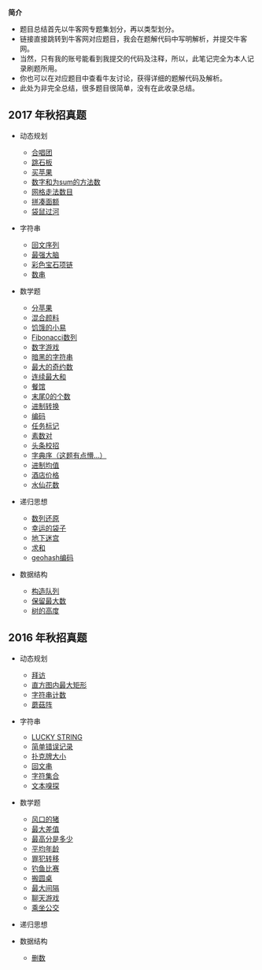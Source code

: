 **简介**
* 题目总结首先以牛客网专题集划分，再以类型划分。
* 链接直接跳转到牛客网对应题目，我会在题解代码中写明解析，并提交牛客网。
* 当然，只有我的账号能看到我提交的代码及注释，所以，此笔记完全为本人记录刷题所用。
* 你也可以在对应题目中查看牛友讨论，获得详细的题解代码及解析。
* 此处为非完全总结，很多题目很简单，没有在此收录总结。
## 2017 年秋招真题
* 动态规划
  * [合唱团](https://www.nowcoder.com/practice/661c49118ca241909add3a11c96408c8?tpId=85&tqId=29830&tPage=1&rp=1&ru=/ta/2017test&qru=/ta/2017test/question-ranking)
  * [跳石板](https://www.nowcoder.com/practice/4284c8f466814870bae7799a07d49ec8?tpId=85&tqId=29852&rp=1&ru=/ta/2017test&qru=/ta/2017test/question-ranking)
  * [买苹果](https://www.nowcoder.com/practice/61cfbb2e62104bc8aa3da5d44d38a6ef?tpId=85&tqId=29856&rp=1&ru=/ta/2017test&qru=/ta/2017test/question-ranking)
  * [数字和为sum的方法数](https://www.nowcoder.com/practice/7f24eb7266ce4b0792ce8721d6259800?tpId=85&tqId=29863&rp=1&ru=/ta/2017test&qru=/ta/2017test/question-ranking)
  * [网格走法数目](https://www.nowcoder.com/practice/e27b9fc9c0ec4a17a5064fb6f5ab13e4?tpId=85&tqId=29883&rp=1&ru=/ta/2017test&qru=/ta/2017test/question-ranking)
  * [拼凑面额](https://www.nowcoder.com/practice/14cf13771cd840849a402b848b5c1c93?tpId=85&tqId=29884&rp=1&ru=%2Fta%2F2017test&qru=%2Fta%2F2017test%2Fquestion-ranking)
  * [袋鼠过河](https://www.nowcoder.com/practice/74acf832651e45bd9e059c59bc6e1cbf?tpId=85&tqId=29892&rp=1&ru=%2Fta%2F2017test&qru=%2Fta%2F2017test%2Fquestion-ranking)
  
* 字符串
  * [回文序列](https://www.nowcoder.com/practice/0147cbd790724bc9ae0b779aaf7c5b50?tpId=85&tqId=29850&rp=1&ru=/ta/2017test&qru=/ta/2017test/question-ranking)
  * [最强大脑](https://www.nowcoder.com/practice/ac18db43a404459da9c72e8aa1816f80?tpId=85&tqId=29874&rp=1&ru=%2Fta%2F2017test&qru=%2Fta%2F2017test%2Fquestion-ranking)
  * [彩色宝石项链](https://www.nowcoder.com/practice/321bf2986bde4d799735dc9b493e0065?tpId=85&tqId=29891&rp=1&ru=/ta/2017test&qru=/ta/2017test/question-ranking)
  * [数串](https://www.nowcoder.com/practice/a6a656249f404eb498d16b2f8eaa2c60?tpId=85&tqId=29898&rp=1&ru=/ta/2017test&qru=/ta/2017test/question-ranking)
  
* 数学题
  * [分苹果](https://www.nowcoder.com/practice/a174820de48147d489f64103af152709?tpId=85&tqId=29834&rp=1&ru=/ta/2017test&qru=/ta/2017test/question-ranking)
  * [混合颜料](https://www.nowcoder.com/practice/5b1116081ee549f882970eca84b4785a?tpId=85&tqId=29838&rp=1&ru=/ta/2017test&qru=/ta/2017test/question-ranking)
  * [饥饿的小易](https://www.nowcoder.com/practice/5ee8df898312465a95553d82ad8898c3?tpId=85&tqId=29843&rp=1&ru=/ta/2017test&qru=/ta/2017test/question-ranking)
  * [Fibonacci数列](https://www.nowcoder.com/practice/18ecd0ecf5ef4fe9ba3f17f8d00d2d66?tpId=85&tqId=29846&rp=1&ru=/ta/2017test&qru=/ta/2017test/question-ranking)
  * [数字游戏](https://www.nowcoder.com/practice/876e3c5fcfa5469f8376370d5de87c06?tpId=85&tqId=29847&rp=1&ru=/ta/2017test&qru=/ta/2017test/question-ranking)
  * [暗黑的字符串](https://www.nowcoder.com/practice/7e7ccd30004347e89490fefeb2190ad2?tpId=85&tqId=29853&rp=1&ru=/ta/2017test&qru=/ta/2017test/question-ranking)
  * [最大的奇约数](https://www.nowcoder.com/practice/49cb3d0b28954deca7565b8db92c5296?tpId=85&tqId=29855&rp=1&ru=/ta/2017test&qru=/ta/2017test/question-ranking)
  * [连续最大和](https://www.nowcoder.com/practice/5a304c109a544aef9b583dce23f5f5db?tpId=85&tqId=29858&rp=1&ru=/ta/2017test&qru=/ta/2017test/question-ranking)
  * [餐馆](https://www.nowcoder.com/practice/d2cced737eb54a3aa550f53bb3cc19d0?tpId=85&tqId=29859&rp=1&ru=/ta/2017test&qru=/ta/2017test/question-ranking)
  * [末尾0的个数](https://www.nowcoder.com/practice/6ffdd7e4197c403e88c6a8aa3e7a332a?tpId=85&tqId=29861&rp=1&ru=/ta/2017test&qru=/ta/2017test/question-ranking)
  * [进制转换](https://www.nowcoder.com/practice/ac61207721a34b74b06597fe6eb67c52?tpId=85&tqId=29862&rp=1&ru=/ta/2017test&qru=/ta/2017test/question-ranking)
  * [编码](https://www.nowcoder.com/practice/6fc8716ee33e4cc59d58d7e18712094e?tpId=85&tqId=29870&rp=1&ru=/ta/2017test&qru=/ta/2017test/question-ranking)
  * [任务标记](https://www.nowcoder.com/practice/2f45f0ef94724e06a4173c91ef60781c?tpId=85&tqId=29871&rp=1&ru=/ta/2017test&qru=/ta/2017test/question-ranking)
  * [素数对](https://www.nowcoder.com/practice/c96d6acc025541ffb79c579688f8d003?tpId=85&tqId=29872&rp=1&ru=/ta/2017test&qru=/ta/2017test/question-ranking)
  * [头条校招](https://www.nowcoder.com/practice/57cf0b1050834901933e9b48daafbb9a?tpId=85&tqId=29875&rp=1&ru=/ta/2017test&qru=/ta/2017test/question-ranking)
  * [字典序（这题有点懵...）](https://www.nowcoder.com/practice/6c9d8d2e426c4c58bbadfdf67d591696?tpId=85&tqId=29877&rp=1&ru=/ta/2017test&qru=/ta/2017test/question-ranking)
  * [进制均值](https://www.nowcoder.com/practice/215881ffac304a52812eff45aea8330d?tpId=85&tqId=29880&rp=1&ru=/ta/2017test&qru=/ta/2017test/question-ranking)
  * [酒店价格](https://www.nowcoder.com/practice/01cb04dc53f54625834f2a86c519dce9?tpId=85&tqId=29887&rp=1&ru=/ta/2017test&qru=/ta/2017test/question-ranking)
  * [水仙花数](https://www.nowcoder.com/practice/dc943274e8254a9eb074298fb2084703?tpId=85&tqId=29894&rp=1&ru=/ta/2017test&qru=/ta/2017test/question-ranking)
  
* 递归思想
  * [数列还原](https://www.nowcoder.com/practice/b698e67a2f5b450a824527e82ed7495d?tpId=85&tqId=29837&rp=1&ru=/ta/2017test&qru=/ta/2017test/question-ranking)
  * [幸运的袋子](https://www.nowcoder.com/practice/a5190a7c3ec045ce9273beebdfe029ee?tpId=85&tqId=29839&rp=1&ru=/ta/2017test&qru=/ta/2017test/question-ranking)
  * [地下迷宫](https://www.nowcoder.com/practice/571cfbe764824f03b5c0bfd2eb0a8ddf?tpId=85&tqId=29860&rp=1&ru=/ta/2017test&qru=/ta/2017test/question-ranking)
  * [求和](https://www.nowcoder.com/practice/11cc498832db489786f8a03c3b67d02c?tpId=85&tqId=29869&rp=1&ru=/ta/2017test&qru=/ta/2017test/question-ranking)
  * [geohash编码](https://www.nowcoder.com/practice/46bd43f043c54013a67816d0a2946506?tpId=85&tqId=29873&rp=1&ru=/ta/2017test&qru=/ta/2017test/question-ranking)
  
* 数据结构
  * [构造队列](https://www.nowcoder.com/practice/657d09e2b3704574814089ba8566d98d?tpId=85&tqId=29849&rp=1&ru=/ta/2017test&qru=/ta/2017test/question-ranking)
  * [保留最大数](https://www.nowcoder.com/practice/7f26bfeccfa44a17b6b269621304dd4a?tpId=85&tqId=29890&rp=1&ru=/ta/2017test&qru=/ta/2017test/question-ranking)
  * [树的高度](https://www.nowcoder.com/practice/4faa2d4849fa4627aa6d32a2e50b5b25?tpId=85&tqId=29897&rp=1&ru=/ta/2017test&qru=/ta/2017test/question-ranking)
  
## 2016 年秋招真题
* 动态规划
  * [拜访](https://www.nowcoder.com/practice/12cbdcdf5d1e4059b6ddd420de6342b6?tpId=49&tqId=29283&rp=1&ru=/ta/2016test&qru=/ta/2016test/question-ranking)
  * [直方图内最大矩形](https://www.nowcoder.com/practice/13ba51c3fec74b58bbc8fa8c3eedf877?tpId=49&tqId=29284&rp=1&ru=/ta/2016test&qru=/ta/2016test/question-ranking)
  * [字符串计数](https://www.nowcoder.com/practice/f72adfe389b84da7a4986bde2a886ec3?tpId=49&tqId=29285&rp=1&ru=/ta/2016test&qru=/ta/2016test/question-ranking)
  * [蘑菇阵](https://www.nowcoder.com/practice/ed9bc679ea1248f9a3d86d0a55c0be10?tpId=49&tqId=29290&rp=1&ru=/ta/2016test&qru=/ta/2016test/question-ranking)
  
* 字符串
  * [LUCKY STRING](https://www.nowcoder.com/practice/9ef1046e746248fe93751e37126bb9e0?tpId=49&tqId=29234&rp=1&ru=/ta/2016test&qru=/ta/2016test/question-ranking)
  * [简单错误记录](https://www.nowcoder.com/practice/67df1d7889cf4c529576383c2e647c48?tpId=49&tqId=29276&tPage=1&rp=1&ru=%2Fta%2F2016test&qru=%2Fta%2F2016test%2Fquestion-ranking)
  * [扑克牌大小](https://www.nowcoder.com/practice/0a92c75f5d6b4db28fcfa3e65e5c9b3f?tpId=49&tqId=29277&rp=1&ru=/ta/2016test&qru=/ta/2016test/question-ranking)
  * [回文串](https://www.nowcoder.com/practice/655a43d702cd466093022383c24a38bf?tpId=49&tqId=29295&rp=1&ru=/ta/2016test&qru=/ta/2016test/question-ranking)
  * [字符集合](https://www.nowcoder.com/practice/784efd40ed8e465a84821c8f3970b7b5?tpId=49&tqId=29297&rp=1&ru=/ta/2016test&qru=/ta/2016test/question-ranking)
  * [文本嗅探](https://www.nowcoder.com/practice/6b372fae97c84c3681d2be03923e7eaa?tpId=49&tqId=29302&rp=1&ru=/ta/2016test&qru=/ta/2016test/question-ranking)
  
* 数学题
  * [风口的猪](https://www.nowcoder.com/practice/9370d298b8894f48b523931d40a9a4aa?tpId=49&tqId=29233&tPage=1&rp=1&ru=/ta/2016test&qru=/ta/2016test/question-ranking)
  * [最大差值](https://www.nowcoder.com/practice/1f7675ae7a9e40e4bd04eb754b62fd00?tpId=49&tqId=29281&rp=1&ru=/ta/2016test&qru=/ta/2016test/question-ranking)
  * [最高分是多少](https://www.nowcoder.com/practice/3897c2bcc87943ed98d8e0b9e18c4666?tpId=49&tqId=29275&tPage=1&rp=1&ru=/ta/2016test&qru=/ta/2016test/question-ranking)
  * [平均年龄](https://www.nowcoder.com/practice/3745638815d04c26babcfc463c25478c?tpId=49&tqId=29286&rp=1&ru=/ta/2016test&qru=/ta/2016test/question-ranking)
  * [罪犯转移](https://www.nowcoder.com/practice/b7b1ad820f0a493aa128ed6c9e0af448?tpId=49&tqId=29287&rp=1&ru=/ta/2016test&qru=/ta/2016test/question-ranking)
  * [钓鱼比赛](https://www.nowcoder.com/practice/cac8bc877bbd444c8999d7fd77e5dd89?tpId=49&tqId=29289&rp=1&ru=/ta/2016test&qru=/ta/2016test/question-ranking)
  * [搬圆桌](https://www.nowcoder.com/practice/81bb01ef2bb144808a8277e9164a0886?tpId=49&tqId=29291&rp=1&ru=/ta/2016test&qru=/ta/2016test/question-ranking)
  * [最大间隔](https://www.nowcoder.com/practice/3a571cdc72264d76820396770a151f90?tpId=49&tqId=29292&rp=1&ru=/ta/2016test&qru=/ta/2016test/question-ranking)
  * [聊天游戏](https://www.nowcoder.com/practice/8b678c5ec9a94b02b3a09ada6ac8a16f?tpId=49&tqId=29293&rp=1&ru=/ta/2016test&qru=/ta/2016test/question-ranking)
  * [乘坐公交](https://www.nowcoder.com/practice/85557ecde3ba4d90b4437fbaa8373cac?tpId=49&tqId=29300&rp=1&ru=/ta/2016test&qru=/ta/2016test/question-ranking)
  
* 递归思想
* 数据结构
  * [删数](https://www.nowcoder.com/practice/f9533a71aada4f35867008be22be5b6e?tpId=49&tqId=29296&rp=1&ru=/ta/2016test&qru=/ta/2016test/question-ranking)
